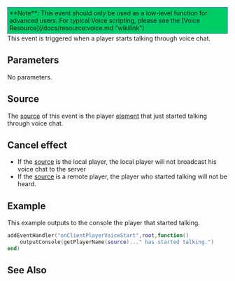 <div style="border: 1px dotted blue; background: #00CC66;padding:4px;margin-bottom:2px;">
**Note**: This event should only be used as a low-level function for advanced users. For typical Voice scripting, please see the [Voice Resource](/docs/resource:voice.md "wikilink")

</div>
This event is triggered when a player starts talking through voice chat.

Parameters
----------

No parameters.

Source
------

The [source](/docs/event_system#event_source.md "wikilink") of this event is the player [element](/element.md "wikilink") that just started talking through voice chat.

Cancel effect
-------------

-   If the [source](/docs/event_system#event_source.md "wikilink") is the local player, the local player will not broadcast his voice chat to the server
-   If the [source](/docs/event_system#event_source.md "wikilink") is a remote player, the player who started talking will not be heard.

Example
-------

This example outputs to the console the player that started talking.

``` lua
addEventHandler("onClientPlayerVoiceStart",root,function()
    outputConsole(getPlayerName(source)..." has started talking.")
end)
```

See Also
--------
